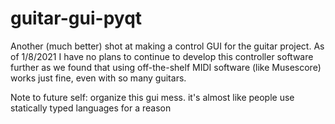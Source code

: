 # guitar-gui-pyqt

Another (much better) shot at making a control GUI for the guitar project. As of 1/8/2021 I have no plans to continue to develop this controller software further as we found that using off-the-shelf MIDI software (like Musescore) works just fine, even with so many guitars.

Note to future self: organize this gui mess. it's almost like people use statically typed languages for a reason
